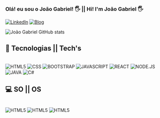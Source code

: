 ### Olá! eu sou o João Gabriel! 🖐️ || Hi! I'm João Gabriel 🖐️ 

[![Linkedln](https://img.shields.io/badge/LinkedIn-0077B5?style=for-the-badge&logo=linkedin&logoColor=white)]([linkedin.com/in/joão-gabriel-apolinário-a07505160](https://www.linkedin.com/in/jo%C3%A3o-gabriel-apolin%C3%A1rio-a07505160?lipi=urn%3Ali%3Apage%3Ad_flagship3_profile_view_base_contact_details%3BBN%2B4aACnQYWZvSkfO33vYg%3D%3D))
[![Blog](https://img.shields.io/badge/Discord-7289DA?style=for-the-badge&logo=discord&logoColor=white)]( https://discord.com/channels/@joao_54639)

![João Gabriel GitHub stats](https://github-readme-stats.vercel.app/api?username=joaoget15&show_icons=true&theme=radical)

## 🚀 Tecnologias || Tech's

<div style="display: inline_block"><br/>
    <img align="center" alt="HTML5" src="https://img.shields.io/badge/HTML5-E34F26?style=for-the-badge&logo=html5&logoColor=white"/>
    <img align="center" alt="CSS" src="https://img.shields.io/badge/CSS3-1572B6?style=for-the-badge&logo=css3&logoColor=white"/>
    <img align="center" alt="BOOTSTRAP" src="https://img.shields.io/badge/Bootstrap-563D7C?style=for-the-badge&logo=bootstrap&logoColor=white"/>
    <img align="center" alt="JAVASCRIPT" src="https://img.shields.io/badge/JavaScript-F7DF1E?style=for-the-badge&logo=javascript&logoColor=black"/>
    <img align="center" alt="REACT" src="https://img.shields.io/badge/React-20232A?style=for-the-badge&logo=react&logoColor=61DAFB"/>
    <img align="center" alt="NODE.JS" src="https://img.shields.io/badge/Node.js-43853D?style=for-the-badge&logo=node.js&logoColor=white"/>
    <img align="center" alt="JAVA" src="https://img.shields.io/badge/Java-ED8B00?style=for-the-badge&logo=openjdk&logoColor=white"/>
    <img align="center" alt="C#" src="https://img.shields.io/badge/C%23-239120?style=for-the-badge&logo=c-sharp&logoColor=white"/>
</div>


## 💻 SO || OS

<div style="display: inline_block"><br/>
    <img align="center" alt="HTML5" src="https://img.shields.io/badge/Linux-FCC624?style=for-the-badge&logo=linux&logoColor=black"/>
    <img align="center" alt="HTML5" src="https://img.shields.io/badge/Windows-0078D6?style=for-the-badge&logo=windows&logoColor=white"/>
    <img align="center" alt="HTML5" src="https://img.shields.io/badge/Debian-A81D33?style=for-the-badge&logo=debian&logoColor=white"/>
</div></br>
